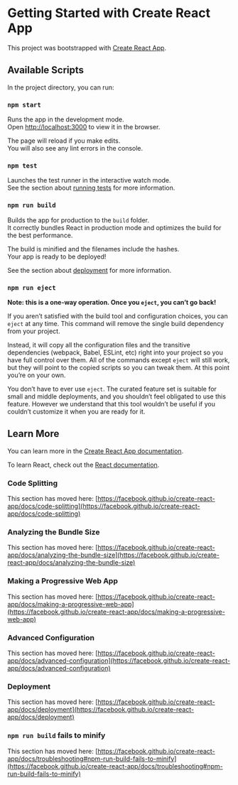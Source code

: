# Getting Started with Create React App

This project was bootstrapped with [Create React App](https://github.com/facebook/create-react-app).

## Available Scripts

In the project directory, you can run:

### `npm start`

Runs the app in the development mode.\
Open [http://localhost:3000](http://localhost:3000) to view it in the browser.

The page will reload if you make edits.\
You will also see any lint errors in the console.

### `npm test`

Launches the test runner in the interactive watch mode.\
See the section about [running tests](https://facebook.github.io/create-react-app/docs/running-tests) for more information.

### `npm run build`

Builds the app for production to the `build` folder.\
It correctly bundles React in production mode and optimizes the build for the best performance.

The build is minified and the filenames include the hashes.\
Your app is ready to be deployed!

See the section about [deployment](https://facebook.github.io/create-react-app/docs/deployment) for more information.

### `npm run eject`

**Note: this is a one-way operation. Once you `eject`, you can’t go back!**

If you aren’t satisfied with the build tool and configuration choices, you can `eject` at any time. This command will remove the single build dependency from your project.

Instead, it will copy all the configuration files and the transitive dependencies (webpack, Babel, ESLint, etc) right into your project so you have full control over them. All of the commands except `eject` will still work, but they will point to the copied scripts so you can tweak them. At this point you’re on your own.

You don’t have to ever use `eject`. The curated feature set is suitable for small and middle deployments, and you shouldn’t feel obligated to use this feature. However we understand that this tool wouldn’t be useful if you couldn’t customize it when you are ready for it.

## Learn More

You can learn more in the [Create React App documentation](https://facebook.github.io/create-react-app/docs/getting-started).

To learn React, check out the [React documentation](https://reactjs.org/).

### Code Splitting

This section has moved here: [https://facebook.github.io/create-react-app/docs/code-splitting](https://facebook.github.io/create-react-app/docs/code-splitting)

### Analyzing the Bundle Size

This section has moved here: [https://facebook.github.io/create-react-app/docs/analyzing-the-bundle-size](https://facebook.github.io/create-react-app/docs/analyzing-the-bundle-size)

### Making a Progressive Web App

This section has moved here: [https://facebook.github.io/create-react-app/docs/making-a-progressive-web-app](https://facebook.github.io/create-react-app/docs/making-a-progressive-web-app)

### Advanced Configuration

This section has moved here: [https://facebook.github.io/create-react-app/docs/advanced-configuration](https://facebook.github.io/create-react-app/docs/advanced-configuration)

### Deployment

This section has moved here: [https://facebook.github.io/create-react-app/docs/deployment](https://facebook.github.io/create-react-app/docs/deployment)

### `npm run build` fails to minify

This section has moved here: [https://facebook.github.io/create-react-app/docs/troubleshooting#npm-run-build-fails-to-minify](https://facebook.github.io/create-react-app/docs/troubleshooting#npm-run-build-fails-to-minify)



<!-- guardo data
HEADER STYLES
import styled from 'styled-components';

export const HeaderAll = styled.header`
  display: flex;
  align-items: center;
  justify-content: space-between;
  background-color: transparent;
  height: 110px;
  @media (max-width: 790px) {
    height: 85px;
  }
  @media (max-width: 650px) {
    height: 60px;
  }
`;
export const HeaderImg = styled.img`
  width: 86px;
  height: 86px;
  transition-duration: 1.5s;
  &:hover {
    -webkit-filter: blur(100px);
    filter: blur(100px);
  }
  @media (max-width: 790px) {
    width: 66px;
    height: 66px;
  }
  @media (max-width: 650px) {
    width: 46px;
    height: 46px;
  }
`;

export const Navegacion = styled.nav`
  display: flex;
  flex-direction: row;
`;

export const HeaderLink = styled.div`
  border-radius: 50px;
  font-family: 'Rubik', sans-serif;
  font-weight: 300;
  font-size: 18px;
  line-height: 21px;
  text-align: center;
  padding: 14px 40px;
  transition: background-color 1.3s, font-weight 1s;

  &:hover {
    opacity: 0.8;
  }
  &:active {
    background-color: var(--headerHover);
    font-weight: 500;
  }
  @media (max-width: 970px) {
    font-size: 12px;
    padding: 6px 20px;
  }
  @media (max-width: 650px) {
    font-size: 8px;
    padding: 0 10px;
  }
`;
export const ImageLink = styled.div`
  /* margin: 1px; */
  padding: 10px 20px;
  height: min-content;

  &:hover {
  }

  @media (max-width: 865px) {
  }
  @media (max-width: 650px) {
  }
`;

HEADER COMP
import React from 'react';

import { Link, NavLink } from 'react-router-dom';
import icoImg from '../assets/ofkkbMI.png';
import {
  HeaderAll,
  HeaderImg,
  Navegacion,
  HeaderLink,
  ImageLink,
} from '../styles/componentStyles/HeaderStyles';

const Header = () => {
  return (
    <HeaderAll>
      <ImageLink>
        <Link to="/">
          <HeaderImg src={icoImg} alt="isologotipo" />
        </Link>
      </ImageLink>
      <Navegacion>
        <HeaderLink>
          <NavLink
            style={{ textDecoration: 'none', color: ' var(--headerLink)' }}
            to="/"
            activeStyle={{
              backgroundColor: 'var(--headerHover)',
              fontWeight: '500',
              borderRadius: '50px',
              padding: '14px 40px',
            }}
          >
            Home
          </NavLink>
        </HeaderLink>
        <HeaderLink>
          <NavLink
            style={{ textDecoration: 'none', color: ' var(--headerLink)' }}
            to="/quienessomos"
            activeStyle={{
              backgroundColor: 'var(--headerHover)',
              fontWeight: '500',
              borderRadius: '50px',
              padding: '14px 40px',
            }}
          >
            Nosotros
          </NavLink>
        </HeaderLink>
        <HeaderLink>
          <NavLink
            style={{ textDecoration: 'none', color: ' var(--headerLink)' }}
            to="/capacitaciones"
            activeStyle={{
              backgroundColor: 'var(--headerHover)',
              fontWeight: '500',
              borderRadius: '50px',
              padding: '14px 40px',
            }}
          >
            Capacitaciones
          </NavLink>
        </HeaderLink>
        <HeaderLink>
          <NavLink
            style={{ textDecoration: 'none', color: ' var(--headerLink)' }}
            to="/contacto"
            activeStyle={{
              backgroundColor: 'var(--headerHover)',
              fontWeight: '500',
              borderRadius: '50px',
              padding: '14px 40px',
            }}
          >
            Contacto
          </NavLink>
        </HeaderLink>
      </Navegacion>
    </HeaderAll>
  );
};

export default Header;


















 -->